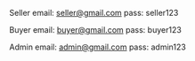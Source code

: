 Seller
email: seller@gmail.com
pass: seller123

Buyer
email: buyer@gmail.com
pass: buyer123

Admin
email: admin@gmail.com
pass: admin123
